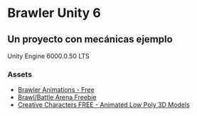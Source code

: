 # Brawler Unity 6
## Un proyecto con mecánicas ejemplo

Unity Engine 6000.0.50 LTS

### Assets

- [Brawler Animations - Free](https://assetstore.unity.com/packages/3d/animations/brawler-animations-free-305932)
- [Brawl/Battle Arena Freebie](https://assetstore.unity.com/packages/3d/environments/brawl-battle-arena-freebie-307330)
- [Creative Characters FREE - Animated Low Poly 3D Models](https://assetstore.unity.com/packages/3d/characters/humanoids/creative-characters-free-animated-low-poly-3d-models-304841)


